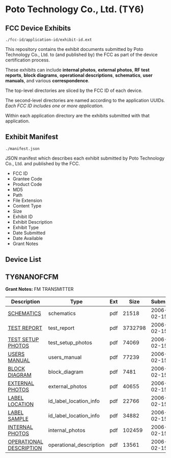 # Poto Technology Co., Ltd. (TY6)
## FCC Device Exhibits

```
./fcc-id/application-id/exhibit-id.ext
```

This repository contains the exhibit documents submitted by Poto Technology Co., Ltd. to (and published by) the FCC as part of the device certification process.

These exhibits can include **internal photos**, **external photos**, **RF test reports**, **block diagrams**, **operational descriptions**, **schematics**, **user manuals**, and various **correspondence**.

The top-level directories are sliced by the FCC ID of each device.

The second-level directories are named according to the application UUIDs. *Each FCC ID includes one or more application.*

Within each application directory are the exhibits submitted with that application. 

## Exhibit Manifest

```
./manifest.json
```

JSON manifest which describes each exhibit submitted by Poto Technology Co., Ltd. and published by the FCC.

- FCC ID
- Grantee Code
- Product Code
- MD5
- Path
- File Extension
- Content Type
- Size
- Exhibit ID
- Exhibit Description
- Exhibit Type
- Date Submitted
- Date Available
- Grant Notes

## Device List
## TY6NANOFCFM
**Grant Notes:** FM TRANSMITTER

| Description | Type | Ext | Size | Submitted | Available |
| ----------- | ---- | --- | ---- | --------- | --------- |
| [SCHEMATICS](TY6NANOFCFM/119b01ac404ba594b085cc219f7b282d/628827.pdf) | schematics | pdf | 21518 | 2006-02-15 | 2006-02-13 |
| [TEST REPORT](TY6NANOFCFM/119b01ac404ba594b085cc219f7b282d/628828.pdf) | test_report | pdf | 3732798 | 2006-02-15 | 2006-02-13 |
| [TEST SETUP PHOTOS](TY6NANOFCFM/119b01ac404ba594b085cc219f7b282d/628837.pdf) | test_setup_photos | pdf | 74069 | 2006-02-15 | 2006-02-13 |
| [USERS MANUAL](TY6NANOFCFM/119b01ac404ba594b085cc219f7b282d/628838.pdf) | users_manual | pdf | 77239 | 2006-02-15 | 2006-02-13 |
| [BLOCK DIAGRAM](TY6NANOFCFM/119b01ac404ba594b085cc219f7b282d/628829.pdf) | block_diagram | pdf | 7481 | 2006-02-15 | 2006-02-13 |
| [EXTERNAL PHOTOS](TY6NANOFCFM/119b01ac404ba594b085cc219f7b282d/628830.pdf) | external_photos | pdf | 40655 | 2006-02-15 | 2006-02-13 |
| [LABEL LOCATION](TY6NANOFCFM/119b01ac404ba594b085cc219f7b282d/628824.pdf) | id_label_location_info | pdf | 22766 | 2006-02-15 | 2006-02-13 |
| [LABEL SAMPLE](TY6NANOFCFM/119b01ac404ba594b085cc219f7b282d/628833.pdf) | id_label_location_info | pdf | 34882 | 2006-02-15 | 2006-02-13 |
| [INTERNAL PHOTOS](TY6NANOFCFM/119b01ac404ba594b085cc219f7b282d/628823.pdf) | internal_photos | pdf | 102459 | 2006-02-15 | 2006-02-13 |
| [OPERATIONAL DESCRIPTION](TY6NANOFCFM/119b01ac404ba594b085cc219f7b282d/628826.pdf) | operational_description | pdf | 13561 | 2006-02-15 | 2006-02-13 |
